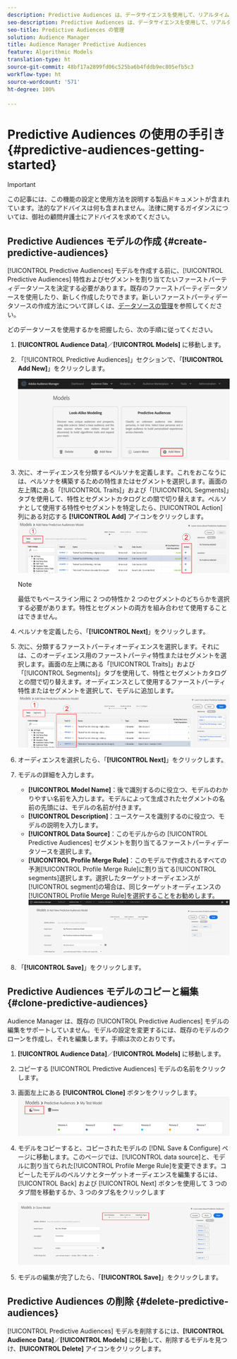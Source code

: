 ```yaml
---
description: Predictive Audiences は、データサイエンスを使用して、リアルタイムに不明なオーディエンスを個別のペルソナに分類するのに役立ちます。
seo-description: Predictive Audiences は、データサイエンスを使用して、リアルタイムに不明なオーディエンスを個別のペルソナに分類するのに役立ちます。
seo-title: Predictive Audiences の管理
solution: Audience Manager
title: Audience Manager Predictive Audiences
feature: Algorithmic Models
translation-type: ht
source-git-commit: 48bf17a2899fd06c525ba6b4fddb9ec805efb5c3
workflow-type: ht
source-wordcount: '571'
ht-degree: 100%

---
```



# Predictive Audiences の使用の手引き {#predictive-audiences-getting-started}

>[!IMPORTANT]
>この記事には、この機能の設定と使用方法を説明する製品ドキュメントが含まれています。法的なアドバイスは何も含まれません。法律に関するガイダンスについては、御社の顧問弁護士にアドバイスを求めてください。

## Predictive Audiences モデルの作成 {#create-predictive-audiences}

[!UICONTROL Predictive Audiences] モデルを作成する前に、[!UICONTROL Predictive Audiences] 特性およびセグメントを割り当てたいファーストパーティデータソースを決定する必要があります。既存のファーストパーティデータソースを使用したり、新しく作成したりできます。新しいファーストパーティデータソースの作成方法について詳しくは、[データソースの管理](https://docs.adobe.com/content/help/ja-JP/audience-manager/user-guide/features/data-sources/manage-datasources.html)を参照してください。

どのデータソースを使用するかを把握したら、次の手順に従ってください。

1. **[!UICONTROL Audience Data]**／**[!UICONTROL Models]** に移動します。
1. 「[!UICONTROL Predictive Audiences]」セクションで、「**[!UICONTROL Add New]**」をクリックします。

   ![smart-persona-add](assets/predictive-audiences-add.png)

1. 次に、オーディエンスを分類するペルソナを定義します。これをおこなうには、ペルソナを構築するための特性またはセグメントを選択します。画面の左上隅にある「[!UICONTROL Traits]」および「[!UICONTROL Segments]」タブを使用して、特性とセグメントカタログとの間で切り替えます。ペルソナとして使用する特性やセグメントを特定したら、[!UICONTROL Action] 列にある対応する **[!UICONTROL Add]** アイコンをクリックします。
   ![smart-persona-select-personas](assets/predictive-audiences-persona.png)
   >[!NOTE]
   >最低でもベースライン用に 2 つの特性か 2 つのセグメントのどちらかを選択する必要があります。特性とセグメントの両方を組み合わせて使用することはできません。
1. ペルソナを定義したら、「**[!UICONTROL Next]**」をクリックします。
1. 次に、分類するファーストパーティオーディエンスを選択します。それには、このオーディエンス用のファーストパーティ特性またはセグメントを選択します。画面の左上隅にある「[!UICONTROL Traits]」および「[!UICONTROL Segments]」タブを使用して、特性とセグメントカタログとの間で切り替えます。オーディエンスとして使用するファーストパーティ特性またはセグメントを選択して、モデルに追加します。
   ![smart-persona-select-audience](assets/predictive-audiences-audience.png)
1. オーディエンスを選択したら、「**[!UICONTROL Next]**」をクリックします。
1. モデルの詳細を入力します。
   * **[!UICONTROL Model Name]**：後で識別するのに役立つ、モデルのわかりやすい名前を入力します。モデルによって生成されたセグメントの名前の先頭には、モデルの名前が付きます。
   * **[!UICONTROL Description]**：ユースケースを識別するのに役立つ、モデルの説明を入力します。
   * **[!UICONTROL Data Source]**：このモデルからの [!UICONTROL Predictive Audiences] セグメントを割り当てるファーストパーティデータソースを選択します。
   * **[!UICONTROL Profile Merge Rule]**：このモデルで作成されるすべての予測[!UICONTROL Profile Merge Rule]に割り当てる[!UICONTROL segments]選択します。選択したターゲットオーディエンスが[!UICONTROL segment]の場合は、同じターゲットオーディエンスの[!UICONTROL Profile Merge Rule]を選択することをお勧めします。
      ![predictive-audiences-save](assets/predictive-audiences-save.png)
1. 「**[!UICONTROL Save]**」をクリックします。

## Predictive Audiences モデルのコピーと編集 {#clone-predictive-audiences}

Audience Manager は、既存の [!UICONTROL Predictive Audiences] モデルの編集をサポートしていません。モデルの設定を変更するには、既存のモデルのクローンを作成し、それを編集します。手順は次のとおりです。

1. **[!UICONTROL Audience Data]**／**[!UICONTROL Models]** に移動します。
2. コピーする [!UICONTROL Predictive Audiences] モデルの名前をクリックします。
3. 画面左上にある **[!UICONTROL Clone]** ボタンをクリックします。
   ![predictive-audiences-clone](assets/predictive-audiences-clone.png)
4. モデルをコピーすると、コピーされたモデルの [!DNL Save & Configure] ページに移動します。このページでは、[!UICONTROL data source]と、モデルに割り当てられた[!UICONTROL Profile Merge Rule]を変更できます。コピーしたモデルのペルソナとターゲットオーディエンスを編集するには、[!UICONTROL Back] および [!UICONTROL Next] ボタンを使用して 3 つのタブ間を移動するか、3 つのタブ名をクリックします

   ![predictive-audiences-clone-navigate](assets/predictive-audiences-clone-navigate.png)

5. モデルの編集が完了したら、「**[!UICONTROL Save]**」をクリックします。

## Predictive Audiences の削除 {#delete-predictive-audiences}

[!UICONTROL Predictive Audiences] モデルを削除するには、**[!UICONTROL Audience Data]**／**[!UICONTROL Models]** に移動して、削除するモデルを見つけ、**[!UICONTROL Delete]** アイコンをクリックします。
